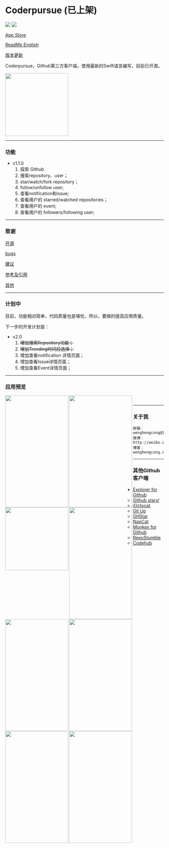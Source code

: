 # Coderpursue (已上架)

[![](https://img.shields.io/badge/version-1.1.0-red.svg)](https://github.com/wenghengcong/Coderpursue/releases/tag/1.0.1)
[![](https://img.shields.io/badge/swift-3.0-green.svg)](https://developer.apple.com/swift/)



[App Store](https://itunes.apple.com/cn/app/coderpursue/id1094338006?l=en&mt=8)

[ReadMe English](https://github.com/wenghengcong/Coderpursue/blob/developer/README_En.md)  

[版本更新](https://github.com/wenghengcong/Coderpursue/blob/master/doc/versions.md)

Coderpursue，Github第三方客户端，使用最新的Swift语言编写，目前已开源。

<a href="url"><img src="https://github.com/wenghengcong/Coderpursue/blob/master/other/Screen%20Shot%202016-03-24%20at%208.25.36%20AM.png" height="200" width="200" ></a>



***

### 功能

- v1.1.0
  1. 探索 Github
  2. 搜索repository、user；
  3. star/watch/fork repository；
  4. follow/unfollow user;
  5. 查看notification和issue;
  6. 查看用户的 starred/watched repositories；
  7. 查看用户的 event;
  8. 查看用户的 followers/following user;

***

### 致谢

 [开源](https://github.com/wenghengcong/Coderpursue/blob/developer/doc/opensource.md)

 [bugs](https://github.com/wenghengcong/Coderpursue/blob/developer/doc/bugs.md)

 [建议](https://github.com/wenghengcong/Coderpursue/blob/developer/doc/suggestion.md)

 [参考及引用](https://github.com/wenghengcong/Coderpursue/blob/developer/doc/reference.md)

 [其他](https://github.com/wenghengcong/Coderpursue/blob/developer/doc/other.md) 

 ***

### 计划中

目前，功能相对简单，代码质量也是堪忧，所以，要做的提高应用质量。

下一步的开发计划是：

- v2.0
  1. ~~增加搜索Repository功能；~~
  2. ~~增加Trending时间段选择；~~
  3. 增加查看notification 详情页面；
  4. 增加查看Issue详情页面；
  5. 增加查看Event详情页面；

***

### 应用预览

<a href="url"><img src="https://github.com/wenghengcong/Coderpursue/blob/master/screenshot%2Fversion1.0%2Fpreview%2FIMG_1417.PNG" align="left" height="356" width="200" ></a>

<a href="url"><img src="https://github.com/wenghengcong/Coderpursue/blob/master/screenshot%2Fversion1.0%2Fpreview%2FIMG_1418.PNG" align="left" height="356" width="200" ></a>

<a href="url"><img src="https://github.com/wenghengcong/Coderpursue/blob/master/screenshot%2Fversion1.0%2Fpreview%2FIMG_1419.PNG" align="left" height="200" width="200" ></a>

<a href="url"><img src="https://github.com/wenghengcong/Coderpursue/blob/master/screenshot%2Fversion1.0%2Fpreview%2FIMG_1420.PNG" align="left" height="356" width="200" ></a>

<a href="url"><img src="https://github.com/wenghengcong/Coderpursue/blob/master/screenshot%2Fversion1.0%2Fpreview%2FIMG_1421.PNG" align="left" height="356" width="200" ></a>

<a href="url"><img src="https://github.com/wenghengcong/Coderpursue/blob/master/screenshot%2Fversion1.0%2Fpreview%2FIMG_1422.PNG" align="left" height="356" width="200" ></a>

<a href="url"><img src="https://github.com/wenghengcong/Coderpursue/blob/master/screenshot%2Fversion1.0%2Fpreview%2FIMG_1423.PNG" align="left" height="356" width="200" ></a>

<a href="url"><img src="https://github.com/wenghengcong/Coderpursue/blob/master/screenshot%2Fversion1.0%2Fpreview%2FIMG_1424.PNG" align="left" height="356" width="200" ></a>

<br />

***


### 关于我
	邮箱：wenghengcong@163.com
	微博：http://weibo.com/1820994470
	博客：wenghengcong.com

***

### 其他Github客户端

- [Explorer for Github](https://itunes.apple.com/cn/app/explorer-for-github/id1032918575?l=en&mt=8)
  - [Github stars!](https://itunes.apple.com/cn/app/github-stars!-push-notifications/id856357021?l=en&mt=8)
  - [iOctocat](https://itunes.apple.com/cn/app/ioctocat-mobile-client-for/id669642611?l=en&mt=8)
  - [Git Up](https://itunes.apple.com/cn/app/git-up-whats-hot-on-github/id727039913?l=en&mt=8)
  - [GHStar](https://itunes.apple.com/cn/app/ghstar-github-client-for-browsing/id928868242?l=en&mt=8)
  - [NapCat](https://itunes.apple.com/cn/app/napcat-github-client-for-open/id606238223?l=en&mt=8)
  - [Monkey for Github](https://itunes.apple.com/cn/app/monkey-for-github/id1003765407?l=en&mt=8)
  - [RepoStumble](https://itunes.apple.com/cn/app/repostumble-discover-githubs/id761416981?l=en&mt=8)
  - [Codehub](https://itunes.apple.com/cn/app/codehub-a-client-for-github/id707173885?l=en&mt=8)
